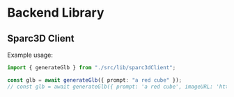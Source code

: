 # Backend Library

## Sparc3D Client

Example usage:

```ts
import { generateGlb } from "./src/lib/sparc3dClient";

const glb = await generateGlb({ prompt: "a red cube" });
// const glb = await generateGlb({ prompt: 'a red cube', imageURL: 'https://...' });
```
